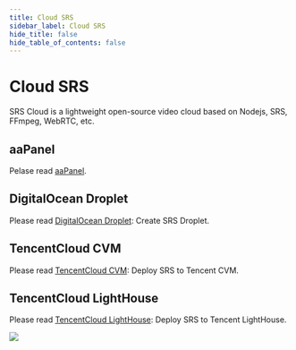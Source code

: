 ```yaml
---
title: Cloud SRS
sidebar_label: Cloud SRS
hide_title: false
hide_table_of_contents: false
---
```


# Cloud SRS

SRS Cloud is a lightweight open-source video cloud based on Nodejs, SRS, FFmpeg, WebRTC, etc.

## aaPanel

Pelase read [aaPanel](/blog/BT-aaPanel).

## DigitalOcean Droplet

Please read [DigitalOcean Droplet](https://github.com/ossrs/srs-cloud/wiki/Droplet): Create SRS Droplet.

## TencentCloud CVM

Please read [TencentCloud CVM](https://www.bilibili.com/video/BV1844y1L7dL/): Deploy SRS to Tencent CVM.

## TencentCloud LightHouse

Please read [TencentCloud LightHouse](https://www.bilibili.com/video/BV1844y1L7dL/): Deploy SRS to Tencent LightHouse.

![](https://ossrs.net/gif/v1/sls.gif?site=ossrs.io&path=/lts/doc/en/v4/getting-started-cloud)


